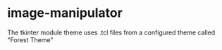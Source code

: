 # image-manipulator

The tkinter module theme uses .tcl files from a configured theme called "Forest Theme"

